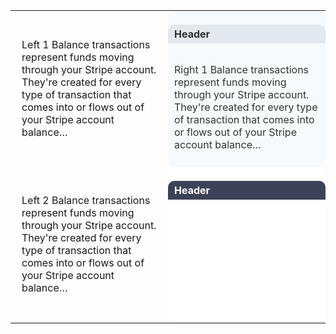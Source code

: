 <style>
   .light-right{
      background-color: #F7FAFC;color: rgba(0,0,0,0.8);
      border-radius: 10px; width: 50%; padding:0px;position: relative;
      border:none;
   }
   .light-header{
      background-color: #E3E8EE;padding: 5px 10px; border-top-left-radius: 10px;border-top-right-radius: 10px; position: fix;top:0px; width: auto;border:none;
   }
   .dark-right{
       background-color: #fff;color: rgba(255,255,255,05);
      border-radius: 10px; width: 50%; padding:0px;position: relative;border:none;
   }
   .dark-header{
      background-color: #3C4257;padding: 5px 10px; border-top-left-radius: 10px;border-top-right-radius: 10px; position: fix;top:0px; width: auto;
      margin-top:
   }
   .mt{
      margin-top: 10px;
   }
   p{
      padding: 10px;
   }
</style>
<table>
   <tbody>
      <tr>
      <!-- Left Block Start-->
         <td class='left' style=' width: 50%;'>
            <p>Left 1 Balance transactions represent funds moving through your Stripe account. They're created for every type of transaction that comes into or flows out of your Stripe account balance…</p>
         </td>
         <!-- Left Block End-->
         <!-- Right Block Start-->
         <td class='light-right'>
            <h4 class='light-header'>Header</h4>
            <p>Right 1 Balance transactions represent funds moving through your Stripe account. They're created for every type of transaction that comes into or flows out of your Stripe account balance…</p>
         </td>
            <!-- Right Block End-->
          <tr>
             <td> <!-- Left Block Start-->
               <p>Left 2 Balance transactions represent funds moving   through your Stripe account. They're created for every  type of transaction that comes into or flows out of your  Stripe account balance…</p>
             </td> <!-- Left Block End-->
            <td class='dark-right mt'> <!-- Right Block Start-->
               <h4 class='dark-header'>Header</h4>
               <p> Right 2 Balance transactions represent funds   movingthrough your Stripe account. They're created for  everytype of transaction that comes into or flows out  ofyour Stripe account balance…</p>
            </td> <!-- Right Block End-->
          </tr>
            </td>
      </tr>
   </tbody>
</table>
